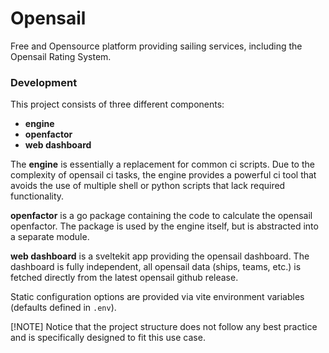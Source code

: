 # Opensail

Free and Opensource platform providing sailing services, including the Opensail Rating System.


### Development

This project consists of three different components:

- **engine**
- **openfactor**
- **web dashboard**

The **engine** is essentially a replacement for common ci scripts. Due to the complexity of opensail ci tasks, the engine provides a powerful ci tool that avoids the use of multiple shell or python scripts that lack required functionality. 


**openfactor** is a go package containing the code to calculate the opensail openfactor. The package is used by the engine itself, but is abstracted into a separate module.


**web dashboard** is a sveltekit app providing the opensail dashboard. The dashboard is fully independent, all opensail data (ships, teams, etc.) is fetched directly from the latest opensail github release.

Static configuration options are provided via vite environment variables (defaults defined in `.env`).

[!NOTE]
Notice that the project structure does not follow any best practice and is specifically designed to fit this use case.